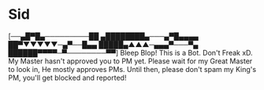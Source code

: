 # Sid
[──▄█▀█▄─────────██  ▄████████▄───▄▀█▄▄▄▄  ██▀▼▼▼▼▼─▄▀──█▄▄  █████▄▲▲▲─▄▄▄▀───▀▄  ██████▀▀▀▀─▀────────▀▀]   Bleep Blop! This is a Bot. Don't Freak xD.  My Master hasn't approved you to PM yet. Please wait for my Great Master to look in, He mostly approves PMs.  Until then, please don't spam my King's PM, you'll get blocked and reported!
